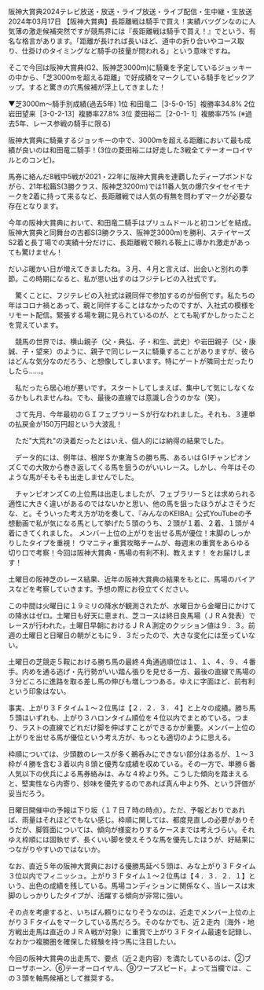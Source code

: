 阪神大賞典2024テレビ放送・放送・ライブ放送・ライブ配信・生中継・生放送 2024年03月17日
【阪神大賞典】長距離戦は騎手で買え！実績バツグンなのに人気薄の激走候補突然ですが競馬界には『長距離戦は騎手で買え！』でという、有名な格言があります。「距離が長ければ長いほど、道中の折り合いやコース取り、仕掛けのタイミングなど騎手の技量が問われる」という意味ですね。

そこで今回は阪神大賞典(G2、阪神芝3000m)に騎乗を予定しているジョッキーの中から、「芝3000mを超える距離」で好成績をマークしている騎手をピックアップ。すると驚きの穴馬候補が浮上してきました！

▼芝3000m～騎手別成績(過去5年)
1位 和田竜二［3-5-0-15］複勝率34.8%
2位 岩田望来［3-0-2-13］複勝率27.8%
3位 菱田裕二［2-0-1- 1］複勝率75%
(※過去5年、レース参戦の騎手に限る)

阪神大賞典に騎乗するジョッキーの中で、3000mを超える距離において最も成績が良いのは和田竜二騎手！(3位の菱田裕二は好走した3戦全てテーオーロイヤルとのコンビ)。

馬券に絡んだ8戦中5戦が2021・22年に阪神大賞典を連覇したディープボンドながら、21年松籟S(3勝クラス、阪神芝3200m)では11番人気の爆穴タイセイモナークを2着に持って来るなど、長距離戦では人気の有無を問わずマークが必要な存在となります。

今年の阪神大賞典において、和田竜二騎手はプリュムドールと初コンビを結成。阪神大賞典と同舞台の古都S(3勝クラス、阪神芝3000m)を勝利、ステイヤーズS2着と長丁場での実績十分だけに、長距離戦で頼れる鞍上に導かれ激走があっても驚けません！

だいぶ暖かい日が増えてきましたね。３月、４月と言えば、出会いと別れの季節。この時期になると、私が思い出すのはフジテレビの入社式です。

　驚くことに、フジテレビの入社式は親同伴で参加するのが恒例です。私たちの年はコロナ禍とあって、親と同伴することはなかったのですが、入社式の模様をリモート配信。緊張する場を親に見られているのが、とても恥ずかしかったことを覚えています。

　競馬の世界では、横山親子（父・典弘、子・和生、武史）や岩田親子（父・康誠、子・望来）のように、親子で同じレースに騎乗することがありますが、彼らはどんな気分なのだろう、と想像してしまいます。特にゲートが隣同士だったりしたら......。

　私だったら居心地が悪いです。スタートしてしまえば、集中して気にしなくなるかもしれませんね。でも、最後の直線では意識し合うのかな（笑）。

　さて先月、今年最初のＧＩフェブラリーＳが行なわれました。それも、３連単の払戻金が150万円超という大波乱！

　ただ"大荒れ"の決着だったとはいえ、個人的には納得の結果でした。

　データ的には、例年は、根岸Ｓか東海Ｓの勝ち馬、あるいはＧⅠチャンピオンズＣでの大敗から巻き返してくる馬を狙うのがいいレース。しかし、今年はそのような馬がそもそも出走しませんでした。

　チャンピオンズＣの上位馬は出走しましたが、フェブラリーＳとは求められる適性に大きく違いがあるのではないかと思い、他の馬を狙ったほうがよさそうだな、と。そういった考え方が功を奏して、『みんなのKEIBA』公式YouTubeの予想動画で私が気になる馬として挙げた５頭のうち、２頭が１着、２着、１頭が４着にきてくれました。
メンバー上位の上がりを出せる馬が優位！末脚のしっかりしたタイプを重視！
ウマニティ重賞攻略チームが、毎週末の重賞をあらゆる切り口で考察！今回は阪神大賞典・馬場の有利不利、教えます！ をお届けします！

土曜日の阪神芝のレース結果、近年の阪神大賞典の結果をもとに、馬場のバイアスなどを考察していきます。予想の際にお役立てください。

この中間は火曜日に１９ミリの降水が観測されたが、水曜日から金曜日にかけての降水はゼロ。土曜日も好天に恵まれ、芝コースは終日良馬場（ＪＲＡ発表）でレースが行われた。土曜日早朝におけるＪＲＡ測定のクッション値は９．３。前週の土曜日と日曜日の朝がともに９．３だったので、大きな変化には至っていない。

土曜日の芝競走５鞍における勝ち馬の最終４角通過順位は１、１、４、９、４番手。内めを通る逃げ・先行勢がいい踏ん張りを見せる一方、最後の直線で馬場の３分どころに進路を取る差し馬の伸びも増しつつある。ゆえに字面ほど、前有利という印象はない。

事実、上がり３Ｆタイム１～２位馬は【２．２．３．４】と上々の成績。勝ち馬５頭はいずれも、上がり３ハロンタイム順位を４位以内でまとめている。つまり、ラストの直線でどれだけ脚を伸ばすことができるかが重要。メンバー上位の上がりを出せる馬が優位という考え方が、もっとも適切のように思える。

枠順については、少頭数のレースが多く鵜呑みにできない部分はあるが、１～３枠が４勝を含む３着以内８頭と優秀な成績を収めている。その一方で、単勝６番人気以下の伏兵による馬券絡みは、みな４枠より外。こうした傾向を踏まえると、堅実性なら内寄り、妙味を優先するのであれば真ん中より外、という評価が妥当だろう。

日曜日開催中の予報は下り坂（１７日７時の時点）。ただ、予報どおりであれば、雨量はそれほどでもない感じ。枠順に関しては、都度見直しの必要がありそうだが、脚質面については、傾向が様変わりするケースまでは考えづらい。それゆえ枠順には固執せず、長くいい脚を使えそうな馬を優先したほうが、好結果につながりやすいのではないか。

なお、直近５年の阪神大賞典における優勝馬延べ５頭は、みな上がり３Ｆタイム３位以内でフィニッシュ。上がり３Ｆタイム１～２位馬は【４．３．２．１】という、出色の成績を残している。馬場コンディションに関係なく、当レースは末脚のしっかりしたタイプが、活躍する傾向が非常に強い。

その点を考慮すると、いちばん頼りになりそうなのは、近走でメンバー上位の上がり３Ｆタイムをマークしている馬だろう。そのなかでも、近２走内（海外・地方戦出走馬は直近のＪＲＡ戦が対象）に重賞で上がり３Ｆタイム最速を記録し、なおかつ複勝圏を確保した経験を持つ馬に注目したい。

今回の阪神大賞典の出走馬で、要点（近２走内容）を満たしているのは、②ブローザホーン、⑥テーオーロイヤル、⑨ワープスピード。よって当欄では、この３頭を軸馬候補として推奨する。
